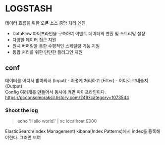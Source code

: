 # LOGSTASH
데이터 흐름을 위한 오픈 소스 중앙 처리 엔진   
- DataFlow 파이프라인을 구축하여 이벤트 데이터의 변환 및 스트리밍 설정
- 다양한 데이터 접근 지원
- 원시 버퍼링을 통한 수평적인 스케일링 기능 지원
- 통합 처리를 위한 탄탄한 플러그인 지원 
## conf 
데이터를 어디서 받아와서 (Input) - 어떻게 처리하고 (Filter) - 어디로 보내줄지 (Output)     
Config 여러개를 만들어서 동시에 켜면 파이프라인이다.     
https://pcconsoleoraksil.tistory.com/249?category=1073544

### Shoot the log
> echo 'Hello world!' | nc localhost 9900        

ElasticSearch(Index Management) kibana(Index Patterns)에서 index를 등록해야한다. 그러면 보여